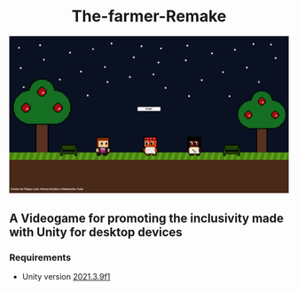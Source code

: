 <h1 align="center">The-farmer-Remake</h1>

<div align="center">
  <img src="app.png" />
</div>

<h2>A Videogame for promoting the inclusivity made with Unity for desktop devices</h2>

<h3>Requirements</h3>
<ul>
  <li>Unity version <a href="unityhub://2021.3.9f1/ad3870b89536">2021.3.9f1</a></li>
</ul>
